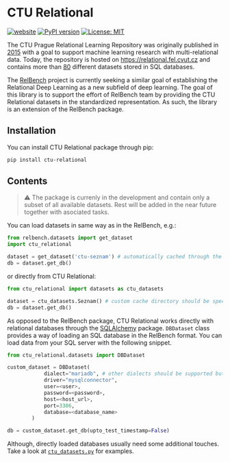 # CTU Relational

[![website](https://img.shields.io/badge/website-live-brightgreen)](https://relational.fel.cvut.cz)
[![PyPI version](https://badge.fury.io/py/ctu-relational.svg)](https://badge.fury.io/py/ctu-relational)
[![License: MIT](https://img.shields.io/badge/License-MIT-green.svg)](https://opensource.org/licenses/MIT)

The CTU Prague Relational Learning Repository was originally published in [2015](https://arxiv.org/abs/1511.03086v1) with a goal to support machine learning research with multi-relational data. Today, the repository is hosted on https://relational.fel.cvut.cz and contains more than [80](https://relational.fel.cvut.cz/statistics) different datasets stored in SQL databases.

The [RelBench](https://github.com/snap-stanford/relbench) project is currently seeking a similar goal of establishing the Relational Deep Learning as a new subfield of deep learning. The goal of this library is to support the effort of RelBench team by providing the CTU Relational datasets in the standardized representation. As such, the library is an extension of the RelBench package.

## Installation

You can install CTU Relational package through pip:

```bash
pip install ctu-relational
```

## Contents

> :warning: The package is currenly in the development and contain only a subset of all available datasets. Rest will be added in the near future together with asociated tasks.

You can load datasets in same way as in the RelBench, e.g.:

```python
from relbench.datasets import get_dataset
import ctu_relational

dataset = get_dataset('ctu-seznam') # automatically cached through the relbench package
db = dataset.get_db()
```

or directly from CTU Relational:

```python
from ctu_relational import datasets as ctu_datasets

dataset = ctu_datasets.Seznam() # custom cache directory should be specified
db = dataset.get_db()
```

As opposed to the RelBench package, CTU Relational works directly with relational databases through the [SQLAlchemy](https://github.com/sqlalchemy/sqlalchemy?tab=readme-ov-file#sqlalchemy) package. `DBDataset` class provides a way of loading an SQL database in the RelBench format. You can load data from your SQL server with the following snippet.

```python
from ctu_relational.datasets import DBDataset

custom_dataset = DBDataset(
            dialect="mariadb", # other dialects should be supported but weren't tested
            driver="mysqlconnector",
            user=<user>,
            password=<password>,
            host=<host_url>,
            port=3306,
            database=<database_name>
        )

db = custom_dataset.get_db(upto_test_timestamp=False)
```

Although, directly loaded databases usually need some additional touches. Take a look at [`ctu_datasets.py`](https://github.com/jakubpeleska/ctu-relational-py/blob/d666c3694c10d3702a917db2fa162e2b259e6546/ctu_relational/datasets/ctu_datasets.py) for examples.
